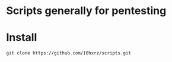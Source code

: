 # Scripts generally for pentesting

# Install

```
git clone https://github.com/10hxrz/scripts.git
```
